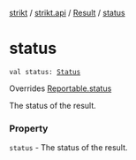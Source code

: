 [strikt](../../index.md) / [strikt.api](../index.md) / [Result](index.md) / [status](./status.md)

# status

`val status: `[`Status`](../-status/index.md)

Overrides [Reportable.status](../-reportable/status.md)

The status of the result.

### Property

`status` - The status of the result.